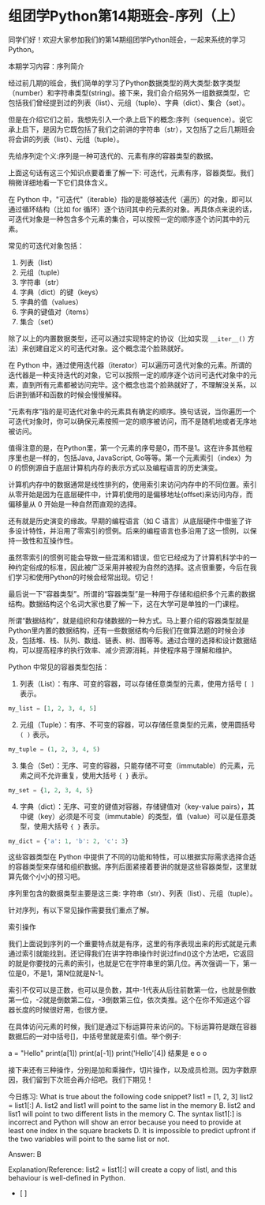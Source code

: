 # 组团学Python第14期班会-序列（上）

同学们好！欢迎大家参加我们的第14期组团学Python班会，一起来系统的学习Python。

本期学习内容：序列简介

经过前几期的班会，我们简单的学习了Python数据类型的两大类型:数字类型（number）和字符串类型(string)。接下来，我们会介绍另外一组数据类型，它包括我们曾经提到过的列表（list）、元组（tuple）、字典（dict）、集合（set）。

但是在介绍它们之前，我想先引入一个承上启下的概念:序列（sequence）。说它承上启下，是因为它既包括了我们之前讲的字符串（str），又包括了之后几期班会将会讲的列表（list）、元组（tuple）。

先给序列定个义:序列是一种可迭代的、元素有序的容器类型的数据。

上面这句话有这三个知识点要着重了解一下: 可迭代，元素有序，容器类型。我们稍微详细地看一下它们具体含义。

在 Python 中，"可迭代"（iterable）指的是能够被迭代（遍历）的对象，即可以通过循环结构（比如 for 循环）逐个访问其中的元素的对象。再具体点来说的话，可迭代对象是一种包含多个元素的集合，可以按照一定的顺序逐个访问其中的元素。

常见的可迭代对象包括：

1. 列表（list）
2. 元组（tuple）
3. 字符串（str）
4. 字典（dict）的键（keys）
5. 字典的值（values）
6. 字典的键值对（items）
7. 集合（set）

除了以上的内置数据类型，还可以通过实现特定的协议（比如实现 `__iter__()` 方法）来创建自定义的可迭代对象。这个概念混个脸熟就好。

在 Python 中，通过使用迭代器（iterator）可以遍历可迭代对象的元素。所谓的迭代器是一种支持迭代的对象，它可以按照一定的顺序逐个访问可迭代对象中的元素，直到所有元素都被访问完毕。这个概念也混个脸熟就好了，不理解没关系，以后讲到循环和函数的时候会慢慢解释。

“元素有序”指的是可迭代对象中的元素具有确定的顺序。换句话说，当你遍历一个可迭代对象时，你可以确保元素按照一定的顺序被访问，而不是随机地或者无序地被访问。

值得注意的是，在Python里，第一个元素的序号是0，而不是1。这在许多其他程序里也是一样的，包括Java, JavaScript, Go等等。第一个元素索引（index）为 0 的惯例源自于底层计算机内存的表示方式以及编程语言的历史演变。

计算机内存中的数据通常是线性排列的，使用索引来访问内存中的不同位置。索引从零开始是因为在底层硬件中，计算机使用的是偏移地址(offset)来访问内存，而偏移量从 0 开始是一种自然而直观的选择。

还有就是历史演变的缘故。早期的编程语言（如 C 语言）从底层硬件中借鉴了许多设计特性，并沿用了零索引的惯例。后来的编程语言也多沿用了这一惯例，以保持一致性和互操作性。

虽然零索引的惯例可能会导致一些混淆和错误，但它已经成为了计算机科学中的一种约定俗成的标准，因此被广泛采用并被视为自然的选择。这点很重要，今后在我们学习和使用Python的时候会经常出现。切记！

最后说一下"容器类型”。所谓的“容器类型”是一种用于存储和组织多个元素的数据结构。数据结构这个名词大家也要了解一下，这在大学可是单独的一门课程。

所谓“数据结构”，就是组织和存储数据的一种方式。马上要介绍的容器类型就是Python里内置的数据结构，还有一些数据结构今后我们在做算法题的时候会涉及，包括堆、栈、队列、数组、链表、树、图等等。通过合理的选择和设计数据结构，可以提高程序的执行效率、减少资源消耗，并使程序易于理解和维护。


Python 中常见的容器类型包括：

1. 列表（List）：有序、可变的容器，可以存储任意类型的元素，使用方括号 `[ ]` 表示。

```python
my_list = [1, 2, 3, 4, 5]
```

2. 元组（Tuple）：有序、不可变的容器，可以存储任意类型的元素，使用圆括号 `( )` 表示。

```python
my_tuple = (1, 2, 3, 4, 5)
```

3. 集合（Set）：无序、可变的容器，只能存储不可变（immutable）的元素，元素之间不允许重复，使用大括号 `{ }` 表示。

```python
my_set = {1, 2, 3, 4, 5}
```

4. 字典（dict）：无序、可变的键值对容器，存储键值对（key-value pairs），其中键（key）必须是不可变（immutable）的类型，值（value）可以是任意类型，使用大括号 `{ }` 表示。

```python
my_dict = {'a': 1, 'b': 2, 'c': 3}
```

这些容器类型在 Python 中提供了不同的功能和特性，可以根据实际需求选择合适的容器类型来存储和组织数据。序列后面紧接着要讲的就是这些容器类型，这里就算先做个小小的预习吧。

序列里包含的数据类型主要是这三类: 字符串（str）、列表（list）、元组（tuple）。

针对序列，有以下常见操作需要我们重点了解。

索引操作

我们上面说到序列的一个重要特点就是有序，这里的有序表现出来的形式就是元素通过索引就能找到。还记得我们在讲字符串操作时说过find()这个方法吧，它返回的就是你要找的元素的索引，也就是它在字符串里的第几位。再次强调一下，第一位是0，不是1，第N位就是N-1。

索引不仅可以是正数，也可以是负数，其中-1代表从后往前数第一位，也就是倒数第一位，-2就是倒数第二位，-3倒数第三位，依次类推。这个在你不知道这个容器长度的时候很好用，也很方便。

在具体访问元素的时候，我们是通过下标运算符来访问的。下标运算符是跟在容器数据后的一对中括号[]，中括号里就是索引值。举个例子:

a = "Hello"
print(a[1])
print(a[-1])
print('Hello'[4])
结果是
e
o
o

接下来还有三种操作，分别是加和乘操作，切片操作，以及成员检测。因为字数原因，我们留到下次班会再介绍吧。我们下期见！

今日练习:
What is true about the following code snippet?
list1 = [1, 2, 3]
list2 = list1[:]
A. list2 and list1 will point to the same list in the memory
B. list2 and list1 will point to two different lists in the memory
C. The syntax list1[:] is incorrect and Python will show an error because you need to provide at least one index in the square brackets
D. It is impossible to predict upfront if the two variables will point to the same list or not.


Answer: B


Explanation/Reference:
list2 = list1[:] will create a copy of listl, and this behaviour is well-defined in Python.
- [ ] 
